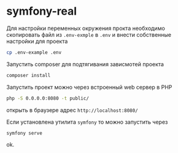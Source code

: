# symfony-real

Для настройки переменных окружения прокта необходимо скопировать файл из `.env-exmple` в `.env` и внести собственные настройки для проекта
```bash
cp .env-example .env
```
Запустить composer для подтягивания зависмотей проекта
```bash
composer install
```
Запустить проект можно через встроенный web сервер в PHP
```bash
php -S 0.0.0.0:8080 -t public/
```
открыть в браузере адрес `http://localhost:8080/`
 
Если установлена утилита `symfony` то можно запустить через
```bash
symfony serve
```

ok.
